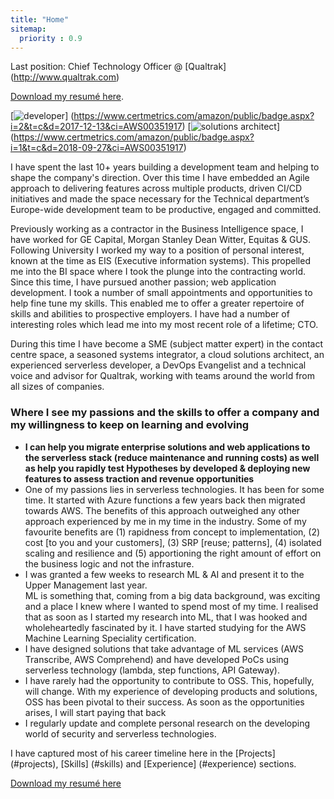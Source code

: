 ```yaml
---
title: "Home"
sitemap:
  priority : 0.9
---
```


Last position: Chief Technology Officer @ [Qualtrak] (http://www.qualtrak.com)

[Download my resumé here](/resume.pdf).

[![developer](/img/aws-developer-badge.png)] (https://www.certmetrics.com/amazon/public/badge.aspx?i=2&t=c&d=2017-12-13&ci=AWS00351917)
[![solutions architect](/img/aws-solutions-architect-badge.png)] (https://www.certmetrics.com/amazon/public/badge.aspx?i=1&t=c&d=2018-09-27&ci=AWS00351917)

I have spent the last 10+ years building a development team and helping to shape the company's direction.  Over this time I have embedded an Agile approach to delivering features across multiple products, driven CI/CD initiatives and made the space necessary for the Technical department’s  Europe-wide development team to be productive, engaged and committed.  

Previously working as a contractor in the Business Intelligence space, I have worked for GE Capital, Morgan Stanley Dean Witter, Equitas & GUS.  
Following University I worked my way to a position of personal interest, known at the time as EIS (Executive information systems).  This propelled me into the BI space where I took the plunge into the contracting world.  Since this time, I have pursued another passion; web application development.  I took a number of small appointments and opportunities to help fine tune my skills.  This enabled me to offer a greater repertoire of skills and abilities to prospective employers.  I have had a number of interesting roles which lead me into my most recent role of a lifetime; CTO.  

During this time I have become a SME (subject matter expert) in the contact centre space, a seasoned systems integrator, a cloud solutions architect,  an experienced serverless developer, a DevOps Evangelist and a technical voice and advisor for Qualtrak, working with teams around the world from all sizes of companies.

### Where I see my passions and the skills to offer a company and my willingness to keep on learning and evolving

- **I can help you migrate enterprise solutions and web applications to the serverless stack (reduce maintenance and running costs) as well as help you rapidly test Hypotheses by developed & deploying new features to assess traction and revenue opportunities** 
- One of my passions lies in serverless technologies.  It has been for some time.  It started with Azure functions a few years back then migrated towards AWS.  The benefits of this approach outweighed any other approach experienced by me in my time in the industry.  Some of my favourite benefits are (1) rapidness from concept to implementation, (2) cost [to you and your customers], (3) SRP [reuse; patterns], (4) isolated scaling and resilience and (5) apportioning the right amount of effort on the business logic and not the infrasture.  
- I was granted a few weeks to research ML & AI and present it to the Upper Management last year.  
ML is something that, coming from a big data background, was exciting and a place I knew where I wanted to spend most of my time.  I realised that as soon as I started my research into ML, that I was hooked and wholeheartedly fascinated by it.  I have started studying for the AWS Machine Learning Speciality certification.
- I have designed solutions that take advantage of ML services (AWS Transcribe, AWS Comprehend) and have developed PoCs using serverless technology (lambda, step functions, API Gateway).
- I have rarely had the opportunity to contribute to OSS.  This, hopefully, will change. With my experience of developing products and solutions, OSS has been pivotal to their success. As soon as the opportunities arises, I will start paying that back
- I regularly update and complete personal research on the developing world of security and serverless technologies.

I have captured most of his career timeline here in the [Projects] (#projects), [Skills] (#skills) and [Experience] (#experience) sections.

[Download my resumé here](/resume.pdf)
